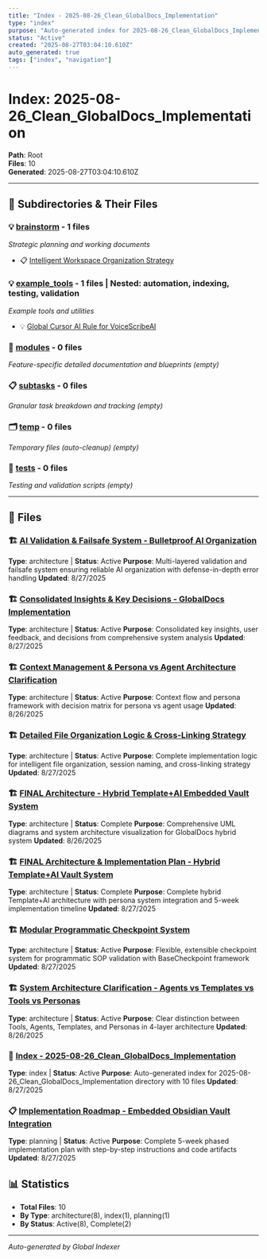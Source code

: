 ```yaml
---
title: "Index - 2025-08-26_Clean_GlobalDocs_Implementation"
type: "index"
purpose: "Auto-generated index for 2025-08-26_Clean_GlobalDocs_Implementation directory with 10 files"
status: "Active"
created: "2025-08-27T03:04:10.610Z"
auto_generated: true
tags: ["index", "navigation"]
---
```


# Index: 2025-08-26_Clean_GlobalDocs_Implementation

**Path**: Root  
**Files**: 10  
**Generated**: 2025-08-27T03:04:10.610Z  

---

## 📁 Subdirectories & Their Files

### 💡 [brainstorm](./brainstorm/) - 1 files
*Strategic planning and working documents*

- 📋 [Intelligent Workspace Organization Strategy](./brainstorm/intelligent_workspace_organization.md)

### 💡 [example_tools](./example_tools/) - 1 files | Nested: automation, indexing, testing, validation
*Example tools and utilities*

- 💡 [Global Cursor AI Rule for VoiceScribeAI](./example_tools/global-rule-example.md)

### 🔧 [modules](./modules/) - 0 files
*Feature-specific detailed documentation and blueprints (empty)*

### 📋 [subtasks](./subtasks/) - 0 files
*Granular task breakdown and tracking (empty)*

### 🗂️ [temp](./temp/) - 0 files
*Temporary files (auto-cleanup) (empty)*

### 🧪 [tests](./tests/) - 0 files
*Testing and validation scripts (empty)*

---

## 📄 Files

### 🏗️ [AI Validation & Failsafe System - Bulletproof AI Organization](./AI_Validation_and_Failsafe_System.md)
**Type**: architecture | **Status**: Active
**Purpose**: Multi-layered validation and failsafe system ensuring reliable AI organization with defense-in-depth error handling
**Updated**: 8/27/2025

### 🏗️ [Consolidated Insights & Key Decisions - GlobalDocs Implementation](./CONSOLIDATED_INSIGHTS_AND_DECISIONS.md)
**Type**: architecture | **Status**: Active
**Purpose**: Consolidated key insights, user feedback, and decisions from comprehensive system analysis
**Updated**: 8/27/2025

### 🏗️ [Context Management & Persona vs Agent Architecture Clarification](./CONTEXT_MANAGEMENT_AND_PERSONA_ARCHITECTURE.md)
**Type**: architecture | **Status**: Active
**Purpose**: Context flow and persona framework with decision matrix for persona vs agent usage
**Updated**: 8/26/2025

### 🏗️ [Detailed File Organization Logic & Cross-Linking Strategy](./Detailed_File_Organization_Logic.md)
**Type**: architecture | **Status**: Active
**Purpose**: Complete implementation logic for intelligent file organization, session naming, and cross-linking strategy
**Updated**: 8/27/2025

### 🏗️ [FINAL Architecture - Hybrid Template+AI Embedded Vault System](./MASTER_Architecture_UMLs_Clean_Implementation.md)
**Type**: architecture | **Status**: Complete
**Purpose**: Comprehensive UML diagrams and system architecture visualization for GlobalDocs hybrid system
**Updated**: 8/26/2025

### 🏗️ [FINAL Architecture & Implementation Plan - Hybrid Template+AI Vault System](./MASTER_Architecture_and_Implementation_Plan.md)
**Type**: architecture | **Status**: Complete
**Purpose**: Complete hybrid Template+AI architecture with persona system integration and 5-week implementation timeline
**Updated**: 8/27/2025

### 🏗️ [Modular Programmatic Checkpoint System](./Modular_Checkpoint_System.md)
**Type**: architecture | **Status**: Active
**Purpose**: Flexible, extensible checkpoint system for programmatic SOP validation with BaseCheckpoint framework
**Updated**: 8/27/2025

### 🏗️ [System Architecture Clarification - Agents vs Templates vs Tools vs Personas](./SYSTEM_ARCHITECTURE_CLARIFICATION.md)
**Type**: architecture | **Status**: Active
**Purpose**: Clear distinction between Tools, Agents, Templates, and Personas in 4-layer architecture
**Updated**: 8/26/2025

### 📇 [Index - 2025-08-26_Clean_GlobalDocs_Implementation](./INDEX.md)
**Type**: index | **Status**: Active
**Purpose**: Auto-generated index for 2025-08-26_Clean_GlobalDocs_Implementation directory with 10 files
**Updated**: 8/27/2025

### 📋 [Implementation Roadmap - Embedded Obsidian Vault Integration](./Implementation_Roadmap.md)
**Type**: planning | **Status**: Active
**Purpose**: Complete 5-week phased implementation plan with step-by-step instructions and code artifacts
**Updated**: 8/27/2025

## 📊 Statistics

- **Total Files**: 10
- **By Type**: architecture(8), index(1), planning(1)
- **By Status**: Active(8), Complete(2)

---

*Auto-generated by Global Indexer*
